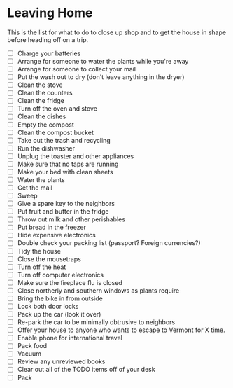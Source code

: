 # Leaving Home

This is the list for what to do to close up shop and to get the house in shape before heading off on a trip.

- [ ] Charge your batteries
- [ ] Arrange for someone to water the plants while you're away
- [ ] Arrange for someone to collect your mail
- [ ] Put the wash out to dry (don't leave anything in the dryer)
- [ ] Clean the stove
- [ ] Clean the counters
- [ ] Clean the fridge
- [ ] Turn off the oven and stove
- [ ] Clean the dishes
- [ ] Empty the compost
- [ ] Clean the compost bucket
- [ ] Take out the trash and recycling
- [ ] Run the dishwasher
- [ ] Unplug the toaster and other appliances
- [ ] Make sure that no taps are running
- [ ] Make your bed with clean sheets
- [ ] Water the plants
- [ ] Get the mail
- [ ] Sweep
- [ ] Give a spare key to the neighbors
- [ ] Put fruit and butter in the fridge
- [ ] Throw out milk and other perishables
- [ ] Put bread in the freezer
- [ ] Hide expensive electronics
- [ ] Double check your packing list (passport? Foreign currencies?)
- [ ] Tidy the house
- [ ] Close the mousetraps
- [ ] Turn off the heat
- [ ] Turn off computer electronics
- [ ] Make sure the fireplace flu is closed
- [ ] Close northerly and southern windows as plants require
- [ ] Bring the bike in from outside
- [ ] Lock both door locks
- [ ] Pack up the car (look it over)
- [ ] Re-park the car to be minimally obtrusive to neighbors
- [ ] Offer your house to anyone who wants to escape to Vermont for X time.
- [ ] Enable phone for international travel
- [ ] Pack food
- [ ] Vacuum
- [ ] Review any unreviewed books
- [ ] Clear out all of the TODO items off of your desk
- [ ] Pack
